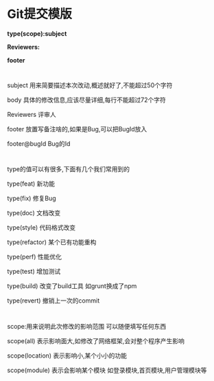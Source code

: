 # Git提交模版
**type(scope):subject**

**Reviewers:**

**footer**
# 
subject           用来简要描述本次改动,概述就好了,不能超过50个字符 

body              具体的修改信息,应该尽量详细,每行不能超过72个字符 

Reviewers         评审人 

footer            放置写备注啥的,如果是Bug,可以把BugId放入 

footer@bugId      Bug的Id 
# 
type的值可以有很多,下面有几个我们常用到的 

type(feat)        新功能 

type(fix)         修复Bug 

type(doc)         文档改变 

type(style)       代码格式改变 

type(refactor)    某个已有功能重构 

type(perf)        性能优化 

type(test)        增加测试 

type(build)       改变了build工具 如grunt换成了npm 

type(revert)      撤销上一次的commit 
# 
scope:用来说明此次修改的影响范围 可以随便填写任何东西 

scope(all)        表示影响面大,如修改了网络框架,会对整个程序产生影响 

scope(location)   表示影响小,某个小小的功能 

scope(module)     表示会影响某个模块 如登录模块,首页模块,用户管理模块等 
